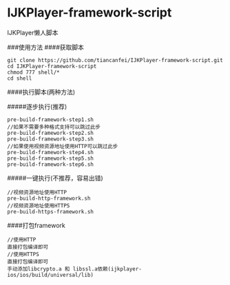 # IJKPlayer-framework-script
IJKPlayer懒人脚本

###使用方法
####获取脚本
```
git clone https://github.com/tiancanfei/IJKPlayer-framework-script.git
cd IJKPlayer-framework-script
chmod 777 shell/*
cd shell
```
####执行脚本(两种方法)

#####逐步执行(推荐)
```
pre-build-framework-step1.sh
//如果不需要多种格式支持可以跳过此步
pre-build-framework-step2.sh
pre-build-framework-step3.sh
//如果使用视频资源地址使用HTTP可以跳过此步
pre-build-framework-step4.sh
pre-build-framework-step5.sh
pre-build-framework-step6.sh
```

#####一键执行(不推荐，容易出错)
```
//视频资源地址使用HTTP
pre-build-http-framework.sh
//视频资源地址使用HTTPS
pre-build-https-framework.sh
```

####打包framework
```
//使用HTTP
直接打包编译即可
//使用HTTPS
直接打包编译即可
手动添加libcrypto.a 和 libssl.a依赖(ijkplayer-ios/ios/build/universal/lib)
```

